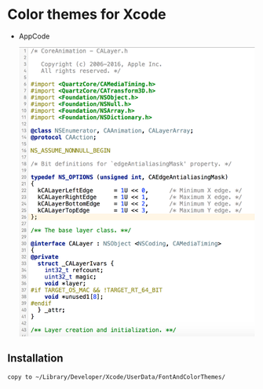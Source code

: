 Color themes for Xcode
========================

* AppCode

  ![AppCode][image-1]
  
  
Installation
---- 
 	copy to ~/Library/Developer/Xcode/UserData/FontAndColorThemes/
 

[image-1]:	https://github.com/qii/xcode-color-themes/blob/master/appcode_color_snapshot.png?raw=true
